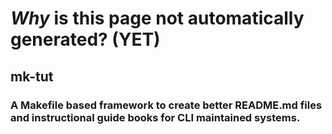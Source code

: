 # *Why* is this page not automatically generated? (YET)

## mk-tut
### A Makefile based framework to create better README.md files and instructional guide books for CLI maintained systems. 


